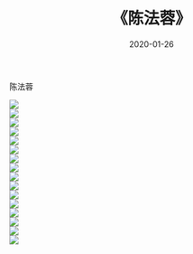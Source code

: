 ﻿---
layout: post
title:  《陈法蓉》
date:   2020-01-26
img: http://pic.660000.xyz/1:/壁纸/明星魅力/华人明星/陈法蓉/000.jpg
categories: [美女, 清纯, 唯美]
---

陈法蓉

 ![](http://pic.660000.xyz/1:/壁纸/明星魅力/华人明星/陈法蓉/001.jpg) <br>![](http://pic.660000.xyz/1:/壁纸/明星魅力/华人明星/陈法蓉/002.jpg) <br>![](http://pic.660000.xyz/1:/壁纸/明星魅力/华人明星/陈法蓉/003.jpg) <br>![](http://pic.660000.xyz/1:/壁纸/明星魅力/华人明星/陈法蓉/004.jpg) <br>![](http://pic.660000.xyz/1:/壁纸/明星魅力/华人明星/陈法蓉/005.jpg) <br>![](http://pic.660000.xyz/1:/壁纸/明星魅力/华人明星/陈法蓉/006.jpg) <br>![](http://pic.660000.xyz/1:/壁纸/明星魅力/华人明星/陈法蓉/007.jpg) <br>![](http://pic.660000.xyz/1:/壁纸/明星魅力/华人明星/陈法蓉/008.jpg) <br>![](http://pic.660000.xyz/1:/壁纸/明星魅力/华人明星/陈法蓉/009.jpg) <br>![](http://pic.660000.xyz/1:/壁纸/明星魅力/华人明星/陈法蓉/010.jpg) <br>![](http://pic.660000.xyz/1:/壁纸/明星魅力/华人明星/陈法蓉/011.jpg) <br>![](http://pic.660000.xyz/1:/壁纸/明星魅力/华人明星/陈法蓉/012.jpg) <br>![](http://pic.660000.xyz/1:/壁纸/明星魅力/华人明星/陈法蓉/013.jpg) <br>![](http://pic.660000.xyz/1:/壁纸/明星魅力/华人明星/陈法蓉/014.jpg) <br>![](http://pic.660000.xyz/1:/壁纸/明星魅力/华人明星/陈法蓉/015.jpg) <br>![](http://pic.660000.xyz/1:/壁纸/明星魅力/华人明星/陈法蓉/016.jpg) <br>